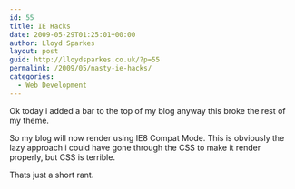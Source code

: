 ```yaml
---
id: 55
title: IE Hacks
date: 2009-05-29T01:25:01+00:00
author: Lloyd Sparkes
layout: post
guid: http://lloydsparkes.co.uk/?p=55
permalink: /2009/05/nasty-ie-hacks/
categories:
  - Web Development
---
```

Ok today i added a bar to the top of my blog anyway this broke the rest of my theme.

So my blog will now render using IE8 Compat Mode. This is obviously the lazy approach i could have gone through the CSS to make it render properly, but CSS is terrible.

Thats just a short rant.